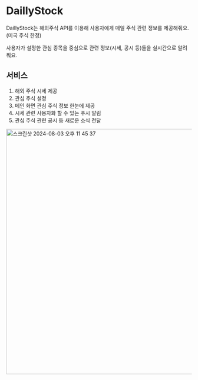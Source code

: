 # DaillyStock


DaillyStock는 해외주식 API를 이용해 사용자에게 매일 주식 관련 정보를 제공해줘요. (미국 주식 한정) 


사용자가 설정한 관심 종목을 중심으로 관련 정보(시세, 공시 등)들을 실시간으로 알려줘요.


서비스
---
1. 해외 주식 시세 제공 
2. 관심 주식 설정
3. 메인 화면 관심 주식 정보 한눈에 제공
4. 시세 관련 사용자화 할 수 있는 푸시 알림
5. 관심 주식 관련 공시 등 새로운 소식 전달
<img width="666" alt="스크린샷 2024-08-03 오후 11 45 37" src="https://github.com/user-attachments/assets/b45b02b1-049b-4bf0-bf24-103aaa1772b6">
